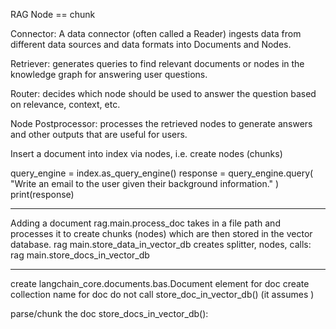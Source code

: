 

RAG
  Node == chunk

  Connector: A data connector (often called a Reader) ingests data from different data sources and data  formats into Documents and Nodes.

  Retriever: generates queries to find relevant documents or nodes in the knowledge graph for answering user questions.

  Router: decides which node should be used to answer the question based on relevance, context, etc.

  Node Postprocessor: processes the retrieved nodes to generate answers and other outputs that are useful for users.

Insert a document into index via nodes, i.e. create nodes (chunks) 

query_engine = index.as_query_engine()
response = query_engine.query(
    "Write an email to the user given their background information."
)
print(response)

----

Adding a document 
  rag.main.process_doc takes in a file path and processes it to create chunks (nodes) which are then stored in the vector database.
    rag main.store_data_in_vector_db 
      creates splitter, nodes, calls:
      rag main.store_docs_in_vector_db 

----
create langchain_core.documents.bas.Document element for doc
create collection name for doc
do not call store_doc_in_vector_db() (it assumes )

parse/chunk the doc
store_docs_in_vector_db():
  